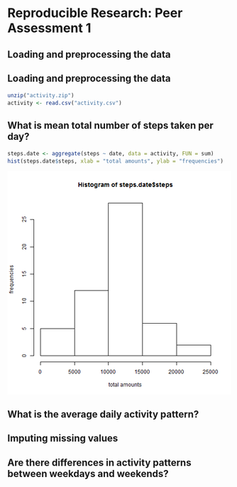 # Reproducible Research: Peer Assessment 1


## Loading and preprocessing the data
## Loading and preprocessing the data

```r
unzip("activity.zip")
activity <- read.csv("activity.csv")
```



## What is mean total number of steps taken per day?

```r
steps.date <- aggregate(steps ~ date, data = activity, FUN = sum)
hist(steps.date$steps, xlab = "total amounts", ylab = "frequencies")
```

![plot of chunk unnamed-chunk-2](figure/unnamed-chunk-2.png) 



## What is the average daily activity pattern?



## Imputing missing values



## Are there differences in activity patterns between weekdays and weekends?
